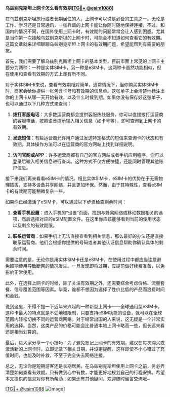 **乌兹别克斯坦上网卡怎么看有效期[[TG💪+ @esim1088](https://t.me/s/esim1088)]**

在乌兹别克斯坦旅行或者长期居住的人，上网卡可以说是必备的工具之一。无论是工作、学习还是日常通讯，一张靠谱的上网卡能让你随时随地保持连接。不过，和国内的情况不同，在国外使用上网卡时，有效期的问题常常会让人感到困惑。尤其是当你第一次接触乌兹别克斯坦的上网卡时，可能会不知道如何查看它的有效期。这篇文章就来详细聊聊乌兹别克斯坦上网卡的有效期问题，希望能帮到有需要的朋友。

首先，我们需要了解乌兹别克斯坦上网卡的基本类型。目前市面上常见的上网卡主要分为两种：一种是实体SIM卡，另一种是eSIM卡。这两种卡虽然功能相似，但在使用和查看有效期的方式上却有所不同。

对于实体SIM卡来说，查看有效期相对简单。通常情况下，当你购买实体SIM卡时，商家会给你提供一张包含卡号和有效期的信息单。这张单子上会清楚地标注出你的上网卡从哪一天开始有效，以及什么时候到期。如果你没有保存好这张单子，也可以通过以下几种方式来查询：

1. **拨打客服电话**：大多数运营商都会提供客服热线服务，你可以直接拨打运营商的客服电话，按照语音提示输入相关信息（如卡号等），即可查询到上网卡的有效期。
   
2. **发送短信**：有些运营商允许用户通过发送特定格式的短信来查询卡的状态和有效期。具体操作方法可以在运营商的官方网站上找到详细说明。

3. **访问官网或APP**：许多运营商都有自己的官方网站或者手机应用程序，你可以登录后输入相关信息进行查询。这种方式不仅方便快捷，还能同时管理其他账户信息。

接下来我们再来看看eSIM卡的情况。相比实体SIM卡，eSIM卡的优势在于无需物理插拔，支持多设备共享网络，并且更加环保。然而，由于其特殊性，查看eSIM卡的有效期可能稍微复杂一些。

如果你已经激活了eSIM卡，可以通过以下步骤检查剩余时间：

1. **查看手机设置**：进入手机的“设置”页面，找到与蜂窝网络或移动数据相关的选项，然后选择对应的eSIM配置文件。在这里你应该能够看到当前的使用状态以及剩余的有效期限。

2. **联系运营商**：如果手机上无法直接查看到相关信息，那么最好的办法还是直接联系运营商。他们会根据你提供的号码或者其他认证信息帮助你确认具体的剩余时间。

需要注意的是，无论你是用实体SIM卡还是eSIM卡，在使用过程中都应当注意避免超期使用导致断网的情况发生。一旦发现即将过期，应提前做好续费准备，以免影响正常使用。

此外，在选择上网卡的时候，除了关注有效期之外，还需要综合考虑价格、流量套餐、信号覆盖范围等因素。毕竟，谁都不想因为选择了性价比低的产品而浪费时间和金钱。

说到这里，不得不提一下近年来兴起的一种新型上网卡——全球通用型eSIM卡。这种卡最大的特点就是不受地域限制，只要支持eSIM功能的设备，就可以在全球范围内轻松切换不同的运营商网络。对于经常出国的人来说，这无疑是一个非常实用的选择。当然，这类产品的价格可能会比普通本地上网卡略高一些，但长远来看还是相当划算的。

最后，给大家分享一个小技巧：为了避免忘记上网卡的有效期，建议在每次购买或激活新的上网卡时，立即记录下相关日期，并设定提醒。这样即使不小心错过了充值时间，也能及时补救，不至于完全失去网络连接。

总之，无论你是短期游客还是长期居民，在乌兹别克斯坦使用上网卡之前，务必弄清楚如何查看有效期。只有做到心中有数，才能更好地规划自己的行程安排。希望本文提供的信息对你有所帮助！如果还有其他疑问，欢迎随时留言交流哦~

[[TG💪+ @esim1088](https://t.me/s/esim1088) ![Image](https://i.postimg.cc/4NQfJmqS/Snipaste-2025-05-13-00-14-12.png)]